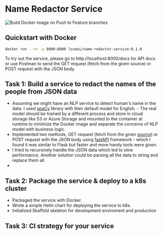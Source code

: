 # Name Redactor Service

![Build Docker image on Push to Feature branches](https://github.com/locmai/name-redactor-service/workflows/Build%20Docker%20image%20on%20Push%20to%20Feature%20branches/badge.svg)

## Quickstart with Docker

```bash
docker run --rm -p 8000:8000 locmai/name-redactor-service:0.1.0
```

To try out the service, please go to http://localhost:8000/docs for API docs or use Postman to send the GET request (fetch from the given source) or POST request with the JSON body.

## Task 1: Build a service to redact the names of the people from JSON data

- Assuming we might have an NLP service to detect human's name in the data. I used [spaCy](https://spacy.io/) library with their default model for English. - The real model should be trained by a different process and store in cloud storage like S3 or Azure Storage and mounted to the container at runtime to minimize the Docker image and separate the concerns of NLP model with business logic.
- Implemented two methods, GET request (fetch from the given [source](http://therecord.co/feed.json)) or POST request with the JSON body using [fastAPI](https://fastapi.tiangolo.com/) framework - which I found it was similar to Flask but faster and more handy tools were given.
- I tried to recursively handle the JSON data which led to slow performance. Another solution could be parsing all the data to string and replace them all.
-

## Task 2: Package the service & deploy to a k8s cluster

- Packaged the service with Docker.
- Wrote a simple Helm chart for deploying the service to k8s.
- Initialized Skaffold skeleton for development enviroment and production

## Task 3: CI strategy for your service
